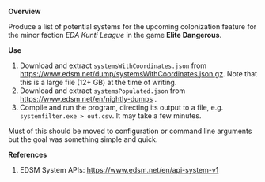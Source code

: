 **Overview**

Produce a list of potential systems for the upcoming colonization feature for the minor faction *EDA Kunti League* in the game **Elite Dangerous**.

**Use**

1. Download and extract `systemsWithCoordinates.json` from https://www.edsm.net/dump/systemsWithCoordinates.json.gz. Note that this is a large file (12+ GB) at the time of writing.
1. Download and extract `systemsPopulated.json` from https://www.edsm.net/en/nightly-dumps .
1. Compile and run the program, directing its output to a file, e.g. `systemfilter.exe > out.csv`. It may take a few minutes.

Must of this should be moved to configuration or command line arguments but the goal was something simple and quick.

**References**

1. EDSM System APIs: https://www.edsm.net/en/api-system-v1
